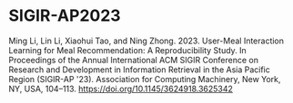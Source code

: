# SIGIR-AP2023
Ming Li, Lin Li, Xiaohui Tao, and Ning Zhong. 2023. User-Meal Interaction Learning for Meal Recommendation: A Reproducibility Study. In Proceedings of the Annual International ACM SIGIR Conference on Research and Development in Information Retrieval in the Asia Pacific Region (SIGIR-AP '23). Association for Computing Machinery, New York, NY, USA, 104–113. https://doi.org/10.1145/3624918.3625342
